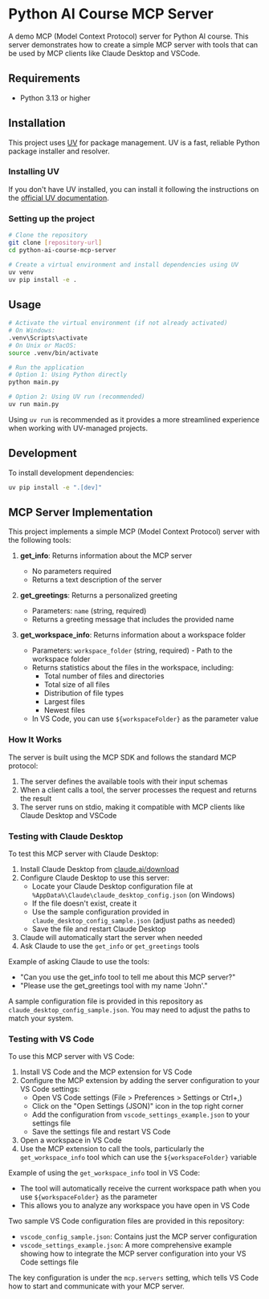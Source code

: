 # Python AI Course MCP Server

A demo MCP (Model Context Protocol) server for Python AI course. This server demonstrates how to create a simple MCP server with tools that can be used by MCP clients like Claude Desktop and VSCode.

## Requirements

- Python 3.13 or higher

## Installation

This project uses [UV](https://github.com/astral-sh/uv) for package management. UV is a fast, reliable Python package installer and resolver.

### Installing UV

If you don't have UV installed, you can install it following the instructions on the [official UV documentation](https://github.com/astral-sh/uv#installation).

### Setting up the project

```bash
# Clone the repository
git clone [repository-url]
cd python-ai-course-mcp-server

# Create a virtual environment and install dependencies using UV
uv venv
uv pip install -e .
```

## Usage

```bash
# Activate the virtual environment (if not already activated)
# On Windows:
.venv\Scripts\activate
# On Unix or MacOS:
source .venv/bin/activate

# Run the application
# Option 1: Using Python directly
python main.py

# Option 2: Using UV run (recommended)
uv run main.py
```

Using `uv run` is recommended as it provides a more streamlined experience when working with UV-managed projects.

## Development

To install development dependencies:

```bash
uv pip install -e ".[dev]"
```

## MCP Server Implementation

This project implements a simple MCP (Model Context Protocol) server with the following tools:

1. **get_info**: Returns information about the MCP server
   - No parameters required
   - Returns a text description of the server

2. **get_greetings**: Returns a personalized greeting
   - Parameters: `name` (string, required)
   - Returns a greeting message that includes the provided name

3. **get_workspace_info**: Returns information about a workspace folder
   - Parameters: `workspace_folder` (string, required) - Path to the workspace folder
   - Returns statistics about the files in the workspace, including:
     - Total number of files and directories
     - Total size of all files
     - Distribution of file types
     - Largest files
     - Newest files
   - In VS Code, you can use `${workspaceFolder}` as the parameter value

### How It Works

The server is built using the MCP SDK and follows the standard MCP protocol:

1. The server defines the available tools with their input schemas
2. When a client calls a tool, the server processes the request and returns the result
3. The server runs on stdio, making it compatible with MCP clients like Claude Desktop and VSCode

### Testing with Claude Desktop

To test this MCP server with Claude Desktop:

1. Install Claude Desktop from [claude.ai/download](https://claude.ai/download)
2. Configure Claude Desktop to use this server:
   - Locate your Claude Desktop configuration file at `%AppData%\Claude\claude_desktop_config.json` (on Windows)
   - If the file doesn't exist, create it
   - Use the sample configuration provided in `claude_desktop_config_sample.json` (adjust paths as needed)
   - Save the file and restart Claude Desktop
3. Claude will automatically start the server when needed
4. Ask Claude to use the `get_info` or `get_greetings` tools

Example of asking Claude to use the tools:
- "Can you use the get_info tool to tell me about this MCP server?"
- "Please use the get_greetings tool with my name 'John'."

A sample configuration file is provided in this repository as `claude_desktop_config_sample.json`. You may need to adjust the paths to match your system.

### Testing with VS Code

To use this MCP server with VS Code:

1. Install VS Code and the MCP extension for VS Code
2. Configure the MCP extension by adding the server configuration to your VS Code settings:
   - Open VS Code settings (File > Preferences > Settings or Ctrl+,)
   - Click on the "Open Settings (JSON)" icon in the top right corner
   - Add the configuration from `vscode_settings_example.json` to your settings file
   - Save the settings file and restart VS Code
3. Open a workspace in VS Code
4. Use the MCP extension to call the tools, particularly the `get_workspace_info` tool which can use the `${workspaceFolder}` variable

Example of using the `get_workspace_info` tool in VS Code:
- The tool will automatically receive the current workspace path when you use `${workspaceFolder}` as the parameter
- This allows you to analyze any workspace you have open in VS Code

Two sample VS Code configuration files are provided in this repository:
- `vscode_config_sample.json`: Contains just the MCP server configuration
- `vscode_settings_example.json`: A more comprehensive example showing how to integrate the MCP server configuration into your VS Code settings file

The key configuration is under the `mcp.servers` setting, which tells VS Code how to start and communicate with your MCP server.
